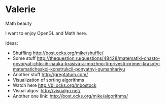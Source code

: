 # Valerie
Math beauty

I want to enjoy OpenGL and Math here.

Ideas:

- Shuffling http://bost.ocks.org/mike/shuffle/ 
- Some stuff http://thequestion.ru/questions/48428/matematiki-chasto-govoryat-chto-ih-nauka-krasiva-a-mozhno-li-privesti-primer-krasoty-matematicheskoj-konstrukcii-ponyatnyj-gumanitariyu
- Another stuff http://gregtatum.com/
- Visualization of sorting algorithms
- Watch here http://bl.ocks.org/mbostock
- Visual algos: http://visualgo.net/
- Another one link: http://bost.ocks.org/mike/algorithms/
